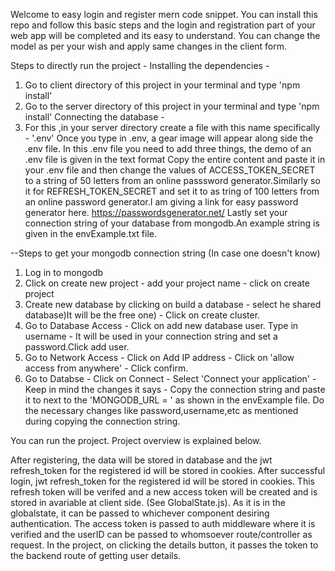 Welcome to easy login and register mern code snippet.
You can install this repo and follow this basic steps and the login and registration part of your web app will be completed and its easy to understand.
You can change the model as per your wish and apply same changes in the client form.

Steps to directly run the project -
Installing the dependencies -

1. Go to client directory of this project in your terminal and type 'npm install'
2. Go to the server directory of this project in your terminal and type 'npm install'
   Connecting the database -
3. For this ,in your server directory create a file with this name specifically - '.env'
   Once you type in .env, a gear image will appear along side the .env file.
   In this .env file you need to add three things, the demo of an .env file is given in the text format
   Copy the entire content and paste it in your .env file and then change the values of ACCESS_TOKEN_SECRET to a string of 50 letters from an online passsword generator.Similarly so it for REFRESH_TOKEN_SECRET and set it to as tring of 100 letters from an online password generator.I am giving a link for easy password generator here.
   https://passwordsgenerator.net/
   Lastly set your connection string of your database from mongodb.An example string is given in the envExample.txt file.

--Steps to get your mongodb connection string (In case one doesn't know)

1. Log in to mongodb
2. Click on create new project - add your project name - click on create project
3. Create new database by clicking on build a database - select he shared database)It will be the free one) - Click on create cluster.
4. Go to Database Access - Click on add new database user.
   Type in username - It will be used in your connection string and set a password.Click add user.
5. Go to Network Access - Click on Add IP address - Click on 'allow access from anywhere' - Click confirm.
6. Go to Databse - Click on Connect - Select 'Connect your application' - Keep in mind the changes it says - Copy the connection string and paste it to next to the 'MONGODB_URL = ' as shown in the envExample file.
   Do the necessary changes like password,username,etc as mentioned during copying the connection string.

You can run the project. Project overview is explained below.

After registering, the data will be stored in database and the jwt refresh_token for the registered id will be stored in cookies.
After successful login, jwt refresh_token for the registered id will be stored in cookies.
This refresh token will be verifed and a new access token will be created and is stored in avariable at client side. (See GlobalState.js).
As it is in the globalstate, it can be passed to whichever component desiring authentication.
The access token is passed to auth middleware where it is verified and the userID can be passed to whomsoever route/controller as request.
In the project, on clicking the details button, it passes the token to the backend route of getting user details.
